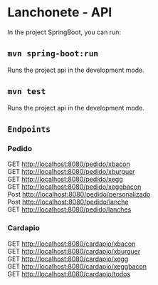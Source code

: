 # Lanchonete - API

In the project SpringBoot, you can run:

## `mvn spring-boot:run`

Runs the project api in the development mode.<br>

## `mvn test`

Runs the project api in the development mode.<br>

## `Endpoints`

### Pedido

GET [http://localhost:8080/pedido/xbacon](http://localhost:8080/pedido/xbacon)<br/>
GET [http://localhost:8080/pedido/xburguer](http://localhost:8080/pedido/xburguer)<br/>
GET [http://localhost:8080/pedido/xegg](http://localhost:8080/pedido/xegg)<br/>
GET [http://localhost:8080/pedido/xeggbacon](http://localhost:8080/pedido/xeggbacon)<br/>
Post [http://localhost:8080/pedido/personalizado](http://localhost:8080/pedido/personalizado)<br/>
Post [http://localhost:8080/pedido/lanche](http://localhost:8080/pedido/lanche)<br/>
GET [http://localhost:8080/pedido/lanches](http://localhost:8080/pedido/lanches)<br/>

### Cardapio

GET [http://localhost:8080/cardapio/xbacon](http://localhost:8080/cardapio/xbacon)<br/>
GET [http://localhost:8080/cardapio/xburguer](http://localhost:8080/cardapio/xburguer)<br/>
GET [http://localhost:8080/cardapio/xegg](http://localhost:8080/cardapio/xegg)<br/>
GET [http://localhost:8080/cardapio/xeggbacon](http://localhost:8080/cardapio/xeggbacon)<br/>
GET [http://localhost:8080/cardapio/todos](http://localhost:8080/cardapio/todos)<br/>
